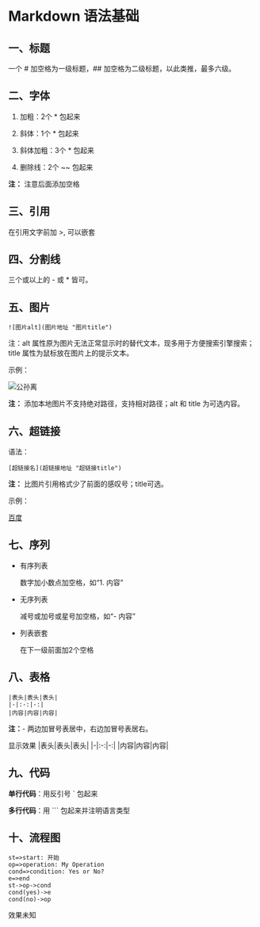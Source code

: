 # **Markdown 语法基础**

## 一、标题

一个 # 加空格为一级标题，## 加空格为二级标题，以此类推，最多六级。

## 二、字体

1. 加粗：2个 * 包起来

2. 斜体：1个 * 包起来

3. 斜体加粗：3个 * 包起来

4. 删除线：2个 ~~ 包起来

**注：** 注意后面添加空格

## 三、引用

在引用文字前加 >, 可以嵌套

## 四、分割线

三个或以上的 - 或 * 皆可。

## 五、图片

```text
![图片alt](图片地址 "图片title")
```

注：alt 属性原为图片无法正常显示时的替代文本，现多用于方便搜索引擎搜索；title 属性为鼠标放在图片上的提示文本。

示例：

![公孙离](https://timgsa.baidu.com/timg?image&quality=80&size=b9999_10000&sec=1547369808746&di=5ab23ed9a6a57f1b805ee4f19491cfbf&imgtype=0&src=http%3A%2F%2Fb-ssl.duitang.com%2Fuploads%2Fitem%2F201802%2F13%2F20180213233041_yzzbl.jpeg "公孙离")

**注：** 添加本地图片不支持绝对路径，支持相对路径；alt 和 title 为可选内容。

## 六、超链接

语法：

```text
[超链接名](超链接地址 "超链接title")
```

**注：** 比图片引用格式少了前面的感叹号；title可选。

示例：

[百度](https://baidu.com)

## 七、序列

- 有序列表

  数字加小数点加空格，如“1. 内容”

- 无序列表

  减号或加号或星号加空格，如“- 内容”

- 列表嵌套

  在下一级前面加2个空格
  
## 八、表格

```text
|表头|表头|表头|
|-|:-:|-:|
|内容|内容|内容|
```

**注：**- 两边加冒号表居中，右边加冒号表居右。

显示效果
|表头|表头|表头|
|-|:-:|-:|
|内容|内容|内容|

## 九、代码

**单行代码**：用反引号 ` 包起来

**多行代码**：用 ``` 包起来并注明语言类型

## 十、流程图

```flow
st=>start: 开始
op=>operation: My Operation
cond=>condition: Yes or No?
e=>end
st->op->cond
cond(yes)->e
cond(no)->op
```

效果未知
